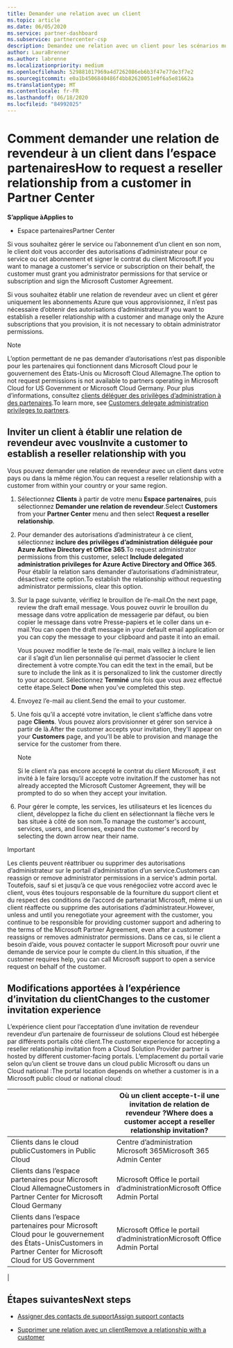 ```yaml
---
title: Demander une relation avec un client
ms.topic: article
ms.date: 06/05/2020
ms.service: partner-dashboard
ms.subservice: partnercenter-csp
description: Demandez une relation avec un client pour les scénarios multi-partenaires multicanaux ou si vos privilèges d’administrateur délégué pour un client doivent être restaurés.
author: LauraBrenner
ms.author: labrenne
ms.localizationpriority: medium
ms.openlocfilehash: 529881017969a4d7262086eb6b3f47e77de3f7e2
ms.sourcegitcommit: e0a1b4506840486f4bb82620051e0f6a5e81662a
ms.translationtype: MT
ms.contentlocale: fr-FR
ms.lasthandoff: 06/18/2020
ms.locfileid: "84992025"
---
```

# <a name="how-to-request-a-reseller-relationship-from-a-customer-in-partner-center"></a><span data-ttu-id="fac01-103">Comment demander une relation de revendeur à un client dans l’espace partenaires</span><span class="sxs-lookup"><span data-stu-id="fac01-103">How to request a reseller relationship from a customer in Partner Center</span></span>

<span data-ttu-id="fac01-104">**S’applique à**</span><span class="sxs-lookup"><span data-stu-id="fac01-104">**Applies to**</span></span>

- <span data-ttu-id="fac01-105">Espace partenaires</span><span class="sxs-lookup"><span data-stu-id="fac01-105">Partner Center</span></span>

<span data-ttu-id="fac01-106">Si vous souhaitez gérer le service ou l’abonnement d’un client en son nom, le client doit vous accorder des autorisations d’administrateur pour ce service ou cet abonnement et signer le contrat du client Microsoft.</span><span class="sxs-lookup"><span data-stu-id="fac01-106">If you want to manage a customer's service or subscription on their behalf, the customer must grant you administrator permissions for that service or subscription and sign the Microsoft Customer Agreement.</span></span>

<span data-ttu-id="fac01-107">Si vous souhaitez établir une relation de revendeur avec un client et gérer uniquement les abonnements Azure que vous approvisionnez, il n’est pas nécessaire d’obtenir des autorisations d’administrateur.</span><span class="sxs-lookup"><span data-stu-id="fac01-107">If you want to establish a reseller relationship with a customer and manage only the Azure subscriptions that you provision, it is not necessary to obtain administrator permissions.</span></span>

>[!NOTE] 
><span data-ttu-id="fac01-108">L’option permettant de ne pas demander d’autorisations n’est pas disponible pour les partenaires qui fonctionnent dans Microsoft Cloud pour le gouvernement des États-Unis ou Microsoft Cloud Allemagne.</span><span class="sxs-lookup"><span data-stu-id="fac01-108">The option to not request permissions is not available to partners operating in Microsoft Cloud for US Government or Microsoft Cloud Germany.</span></span> <span data-ttu-id="fac01-109">Pour plus d’informations, consultez [clients déléguer des privilèges d’administration à des partenaires](https://docs.microsoft.com/partner-center/customers_revoke_admin_privileges).</span><span class="sxs-lookup"><span data-stu-id="fac01-109">To learn more, see [Customers delegate administration privileges to partners](https://docs.microsoft.com/partner-center/customers_revoke_admin_privileges).</span></span>

## <a name="invite-a-customer-to-establish-a-reseller-relationship-with-you"></a><span data-ttu-id="fac01-110">Inviter un client à établir une relation de revendeur avec vous</span><span class="sxs-lookup"><span data-stu-id="fac01-110">Invite a customer to establish a reseller relationship with you</span></span>

<span data-ttu-id="fac01-111">Vous pouvez demander une relation de revendeur avec un client dans votre pays ou dans la même région.</span><span class="sxs-lookup"><span data-stu-id="fac01-111">You can request a reseller relationship with a customer from within your country or your same region.</span></span>

1. <span data-ttu-id="fac01-112">Sélectionnez **Clients** à partir de votre menu **Espace partenaires**, puis sélectionnez **Demander une relation de revendeur**.</span><span class="sxs-lookup"><span data-stu-id="fac01-112">Select **Customers** from your **Partner Center** menu and then select **Request a reseller relationship**.</span></span>

2. <span data-ttu-id="fac01-113">Pour demander des autorisations d’administrateur à ce client, sélectionnez **inclure des privilèges d’administration déléguée pour Azure Active Directory et Office 365**.</span><span class="sxs-lookup"><span data-stu-id="fac01-113">To request administrator permissions from this customer, select **Include delegated administration privileges for Azure Active Directory and Office 365**.</span></span> <span data-ttu-id="fac01-114">Pour établir la relation sans demander d’autorisations d’administrateur, désactivez cette option.</span><span class="sxs-lookup"><span data-stu-id="fac01-114">To establish the relationship without requesting administrator permissions, clear this option.</span></span>

3. <span data-ttu-id="fac01-115">Sur la page suivante, vérifiez le brouillon de l’e-mail.</span><span class="sxs-lookup"><span data-stu-id="fac01-115">On the next page, review the draft email message.</span></span> <span data-ttu-id="fac01-116">Vous pouvez ouvrir le brouillon du message dans votre application de messagerie par défaut, ou bien copier le message dans votre Presse-papiers et le coller dans un e-mail.</span><span class="sxs-lookup"><span data-stu-id="fac01-116">You can open the draft message in your default email application or you can copy the message to your clipboard and paste it into an email.</span></span>

   <span data-ttu-id="fac01-117">Vous pouvez modifier le texte de l’e-mail, mais veillez à inclure le lien car il s’agit d’un lien personnalisé qui permet d’associer le client directement à votre compte.</span><span class="sxs-lookup"><span data-stu-id="fac01-117">You can edit the text in the email, but be sure to include the link as it is personalized to link the customer directly to your account.</span></span> <span data-ttu-id="fac01-118">Sélectionnez **Terminé** une fois que vous avez effectué cette étape.</span><span class="sxs-lookup"><span data-stu-id="fac01-118">Select **Done** when you've completed this step.</span></span>

4. <span data-ttu-id="fac01-119">Envoyez l’e-mail au client.</span><span class="sxs-lookup"><span data-stu-id="fac01-119">Send the email to your customer.</span></span>

5. <span data-ttu-id="fac01-120">Une fois qu’il a accepté votre invitation, le client s’affiche dans votre page **Clients**. Vous pouvez alors provisionner et gérer son service à partir de là.</span><span class="sxs-lookup"><span data-stu-id="fac01-120">After the customer accepts your invitation, they'll appear on your **Customers** page, and you'll be able to provision and manage the service for the customer from there.</span></span>

   > [!NOTE]
   > <span data-ttu-id="fac01-121">Si le client n’a pas encore accepté le contrat du client Microsoft, il est invité à le faire lorsqu’il accepte votre invitation.</span><span class="sxs-lookup"><span data-stu-id="fac01-121">If the customer has not already accepted the Microsoft Customer Agreement, they will be prompted to do so when they accept your invitation.</span></span> 

6. <span data-ttu-id="fac01-122">Pour gérer le compte, les services, les utilisateurs et les licences du client, développez la fiche du client en sélectionnant la flèche vers le bas située à côté de son nom.</span><span class="sxs-lookup"><span data-stu-id="fac01-122">To manage the customer's account, services, users, and licenses, expand the customer's record by selecting the down arrow near their name.</span></span>

> [!IMPORTANT]  
> <span data-ttu-id="fac01-123">Les clients peuvent réattribuer ou supprimer des autorisations d’administrateur sur le portail d’administration d’un service.</span><span class="sxs-lookup"><span data-stu-id="fac01-123">Customers can reassign or remove administrator permissions in a service's admin portal.</span></span> <span data-ttu-id="fac01-124">Toutefois, sauf si et jusqu’à ce que vous renégociiez votre accord avec le client, vous êtes toujours responsable de la fourniture du support client et du respect des conditions de l’accord de partenariat Microsoft, même si un client réaffecte ou supprime des autorisations d’administrateur.</span><span class="sxs-lookup"><span data-stu-id="fac01-124">However, unless and until you renegotiate your agreement with the customer, you continue to be responsible for providing customer support and adhering to the terms of the Microsoft Partner Agreement, even after a customer reassigns or removes administrator permissions.</span></span> <span data-ttu-id="fac01-125">Dans ce cas, si le client a besoin d’aide, vous pouvez contacter le support Microsoft pour ouvrir une demande de service pour le compte du client.</span><span class="sxs-lookup"><span data-stu-id="fac01-125">In this situation, if the customer requires help, you can call Microsoft support to open a service request on behalf of the customer.</span></span>

## <a name="changes-to-the-customer-invitation-experience"></a><span data-ttu-id="fac01-126">Modifications apportées à l’expérience d’invitation du client</span><span class="sxs-lookup"><span data-stu-id="fac01-126">Changes to the customer invitation experience</span></span>

<span data-ttu-id="fac01-127">L’expérience client pour l’acceptation d’une invitation de revendeur revendeur d’un partenaire de fournisseur de solutions Cloud est hébergée par différents portails côté client.</span><span class="sxs-lookup"><span data-stu-id="fac01-127">The customer experience for accepting a reseller relationship invitation from a Cloud Solution Provider partner is hosted by different customer-facing portals.</span></span> <span data-ttu-id="fac01-128">L’emplacement du portail varie selon qu’un client se trouve dans un cloud public Microsoft ou dans un Cloud national :</span><span class="sxs-lookup"><span data-stu-id="fac01-128">The portal location depends on whether a customer is in a Microsoft public cloud or national cloud:</span></span>

|  | <span data-ttu-id="fac01-129">Où un client accepte-t-il une invitation de relation de revendeur ?</span><span class="sxs-lookup"><span data-stu-id="fac01-129">Where does a customer accept a reseller relationship invitation?</span></span> |
|---------|---------
| <span data-ttu-id="fac01-130">Clients dans le cloud public</span><span class="sxs-lookup"><span data-stu-id="fac01-130">Customers in Public Cloud</span></span> | <span data-ttu-id="fac01-131">Centre d’administration Microsoft 365</span><span class="sxs-lookup"><span data-stu-id="fac01-131">Microsoft 365 Admin Center</span></span> |
| <span data-ttu-id="fac01-132">Clients dans l’espace partenaires pour Microsoft Cloud Allemagne</span><span class="sxs-lookup"><span data-stu-id="fac01-132">Customers in Partner Center for Microsoft Cloud Germany</span></span> | <span data-ttu-id="fac01-133">Microsoft Office le portail d’administration</span><span class="sxs-lookup"><span data-stu-id="fac01-133">Microsoft Office Admin Portal</span></span> |
| <span data-ttu-id="fac01-134">Clients dans l’espace partenaires pour Microsoft Cloud pour le gouvernement des États-Unis</span><span class="sxs-lookup"><span data-stu-id="fac01-134">Customers in Partner Center for Microsoft Cloud for US Government</span></span> | <span data-ttu-id="fac01-135">Microsoft Office le portail d’administration</span><span class="sxs-lookup"><span data-stu-id="fac01-135">Microsoft Office Admin Portal</span></span> |
|

## <a name="next-steps"></a><span data-ttu-id="fac01-136">Étapes suivantes</span><span class="sxs-lookup"><span data-stu-id="fac01-136">Next steps</span></span>

- [<span data-ttu-id="fac01-137">Assigner des contacts de support</span><span class="sxs-lookup"><span data-stu-id="fac01-137">Assign support contacts</span></span>](assign-support-contacts.md)

- [<span data-ttu-id="fac01-138">Supprimer une relation avec un client</span><span class="sxs-lookup"><span data-stu-id="fac01-138">Remove a relationship with a customer</span></span>](remove-a-relationship.md)
